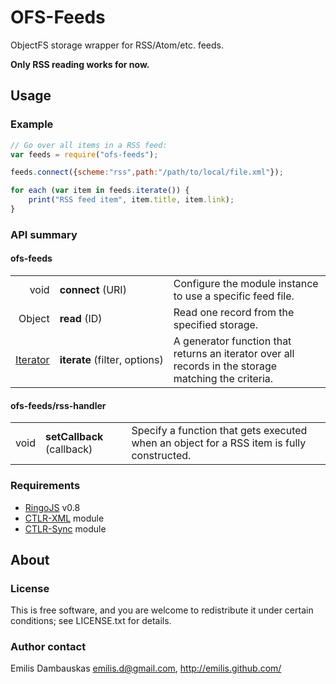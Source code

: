 # OFS-Feeds 

ObjectFS storage wrapper for RSS/Atom/etc. feeds.

**Only RSS reading works for now.**

## Usage

### Example

```javascript
// Go over all items in a RSS feed:
var feeds = require("ofs-feeds");

feeds.connect({scheme:"rss",path:"/path/to/local/file.xml"});

for each (var item in feeds.iterate()) {
    print("RSS feed item", item.title, item.link);
}
```

### API summary

#### ofs-feeds

<table><tbody>
<tr><td align="right">void</td>
    <td><b>connect</b> (URI)</td>
    <td>Configure the module instance to use a specific feed file.</td></tr>
<tr><td align="right">Object</td>
    <td><b>read</b> (ID)</td>
    <td>Read one record from the specified storage.</td></tr>
<tr><td align="right"><a href="https://developer.mozilla.org/en/JavaScript/Guide/Iterators_and_Generators">Iterator</a></td>
    <td nowrap="nowrap"><b>iterate</b> (filter, options)</td>
    <td>A generator function that returns an iterator over all records in the storage matching the criteria.</td></tr>
</tbody></table>


#### ofs-feeds/rss-handler

<table><tbody>
<tr><td align="right">void</td>
    <td><b>setCallback</b> (callback)</td>
    <td>Specify a function that gets executed when an object for a RSS item is fully constructed.</td></tr>
</tbody></table>

### Requirements

- [RingoJS](http://ringojs.org/) v0.8
- [CTLR-XML](https://github.com/emilis/ctlr-xml) module
- [CTLR-Sync](https://github.com/emilis/ctlr-sync) module

## About

### License

This is free software, and you are welcome to redistribute it under certain conditions; see LICENSE.txt for details.

### Author contact

Emilis Dambauskas <emilis.d@gmail.com>, <http://emilis.github.com/>



